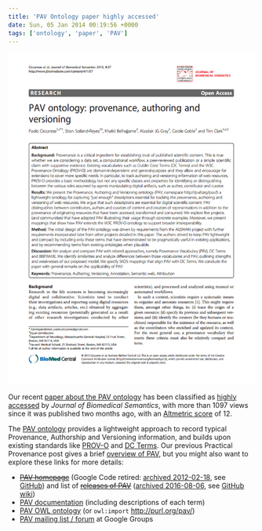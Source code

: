 ```yaml
---
title: 'PAV Ontology paper highly accessed'
date: Sun, 05 Jan 2014 00:19:56 +0000
tags: ['ontology', 'paper', 'PAV']
---
```


[![pav-paper-frontpage](pav-paper-frontpage.png)](https://doi.org/10.1186/2041-1480-4-37) 

Our recent [paper about the PAV ontology](https://doi.org/10.1186/2041-1480-4-37 "PAV ontology: provenance, authoring and versioning") has been classified as [highly accessed](http://www.jbiomedsem.com/content/4/1/37/about) by _Journal of Biomedical Semantics_, with more than 1097 views since it was published two months ago, with an [Altmetric score](http://www.altmetric.com/details.php?citation_id=1925490 "Altmetric score for PAV Ontology paper") of 12. 

The [PAV ontology](http://purl.org/pav/home "PAV homepage") provides a lightweight approach to record typical Provenance, Authorship and Versioning information, and builds upon existing standards like [PROV-O](http://www.w3.org/TR/prov-o/) and [DC Terms](http://dublincore.org/documents/dcmi-terms/ "DCMI Terms"). Our previous Practical Provenance post gives a brief [overview of PAV](../2013/pav/ "Recording authorship, curation and digital creation with the PAV ontology"), but you might also want to explore these links for more details:

*   ~~[PAV homepage](https://code.google.com/p/pav-ontology/wiki/Homepage "PAV homepage")~~ (Google Code retired: [archived 2012-02-18](https://web.archive.org/web/20120218065441/http://code.google.com:80/p/pav-ontology/wiki/Homepage), see [GitHub](https://github.com/pav-ontology/pav)) and list of ~~[releases of PAV](https://code.google.com/p/pav-ontology/wiki/Versions)~~ ([archived 2016-08-06](https://web.archive.org/web/20120219061803/http://code.google.com/p/pav-ontology/wiki/Versions), see [GitHub wiki](https://github.com/pav-ontology/pav/wiki/Versions))
*   [PAV documentation](http://purl.org/pav/html) (including descriptions of each term)
*   [PAV OWL ontology](http://purl.org/pav) (or `owl:import` <http://purl.org/pav/>)
*   [PAV mailing list / forum](https://groups.google.com/d/forum/pav-ontology "PAV on Google Groups") at Google Groups